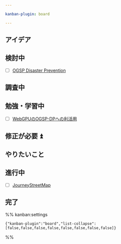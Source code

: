```yaml
---

kanban-plugin: board

---
```


## アイデア



## 検討中

- [ ] [OGSP Disaster Prevention](../okayugroup/OGSP/GUI/disaster-prevention/OGSP%20Disaster%20Prevention.md)


## 調査中



## 勉強・学習中

- [ ] [WebGPUのOGSP-DPへの利活用](../okayugroup/OGSP/GUI/WebGPUのOGSP-DPへの利活用.md)


## 修正が必要 ⏫



## やりたいこと



## 進行中

- [ ] [JourneyStreetMap](../develop/JourneyStreetMap/JourneyStreetMap.md)


## 完了





%% kanban:settings
```
{"kanban-plugin":"board","list-collapse":[false,false,false,false,false,false,false,false]}
```
%%